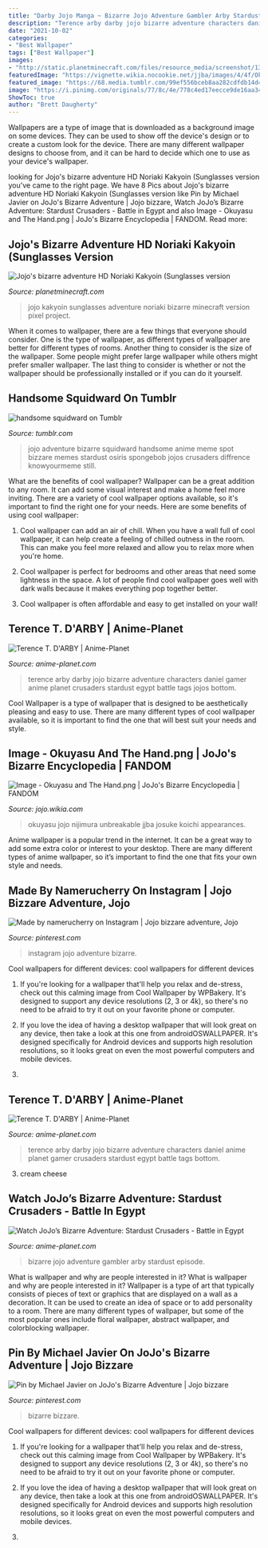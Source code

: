 ```yaml
---
title: "Darby Jojo Manga ~ Bizarre Jojo Adventure Gambler Arby Stardust Episode"
description: "Terence arby darby jojo bizarre adventure characters daniel gamer anime planet crusaders stardust egypt battle tags jojos bottom"
date: "2021-10-02"
categories:
- "Best Wallpaper"
tags: ["Best Wallpaper"]
images:
- "http://static.planetminecraft.com/files/resource_media/screenshot/1339/2_6451246.jpg"
featuredImage: "https://vignette.wikia.nocookie.net/jjba/images/4/4f/Okuyasu_and_The_Hand.png/revision/latest?cb=20160415172615"
featured_image: "https://68.media.tumblr.com/99ef556bceb8aa282cdfdb14d4293732/tumblr_nl80wdjOOu1qmmsq4o1_500.jpg"
image: "https://i.pinimg.com/originals/77/8c/4e/778c4ed17eecce9de16aa3469371f469.jpg"
ShowToc: true
author: "Brett Daugherty"
---
```



Wallpapers are a type of image that is downloaded as a background image on some devices. They can be used to show off the device's design or to create a custom look for the device. There are many different wallpaper designs to choose from, and it can be hard to decide which one to use as your device's wallpaper.

	

		
looking for Jojo&#039;s bizarre adventure HD Noriaki Kakyoin (Sunglasses version you've came to the right page. We have 8 Pics about Jojo&#039;s bizarre adventure HD Noriaki Kakyoin (Sunglasses version like Pin by Michael Javier on JoJo&#039;s Bizarre Adventure | Jojo bizzare, Watch JoJo’s Bizarre Adventure: Stardust Crusaders - Battle in Egypt and also Image - Okuyasu and The Hand.png | JoJo&#039;s Bizarre Encyclopedia | FANDOM. Read more:
		
    
## Jojo&#039;s Bizarre Adventure HD Noriaki Kakyoin (Sunglasses Version

<img loading=lazy src="http://static.planetminecraft.com/files/resource_media/screenshot/1339/2_6451246.jpg" onerror="this.onerror=null;this.src='https://tse4.mm.bing.net/th?id=OIP.IlIW8iWdd3J70ap9EM7DqAHaF7&amp;pid=15.1';" alt="Jojo&#039;s bizarre adventure HD Noriaki Kakyoin (Sunglasses version">

_Source: planetminecraft.com_

>jojo kakyoin sunglasses adventure noriaki bizarre minecraft version pixel project. 

	

When it comes to wallpaper, there are a few things that everyone should consider. One is the type of wallpaper, as different types of wallpaper are better for different types of rooms. Another thing to consider is the size of the wallpaper. Some people might prefer large wallpaper while others might prefer smaller wallpaper. The last thing to consider is whether or not the wallpaper should be professionally installed or if you can do it yourself.

    
## Handsome Squidward On Tumblr

<img loading=lazy src="https://68.media.tumblr.com/99ef556bceb8aa282cdfdb14d4293732/tumblr_nl80wdjOOu1qmmsq4o1_500.jpg" onerror="this.onerror=null;this.src='https://tse2.mm.bing.net/th?id=OIP.PNX9LohWSDsKo7N3afqcZAHaDZ&amp;pid=15.1';" alt="handsome squidward on Tumblr">

_Source: tumblr.com_

>jojo adventure bizarre squidward handsome anime meme spot bizzare memes stardust osiris spongebob jojos crusaders diffrence knowyourmeme still. 

	

What are the benefits of cool wallpaper?
Wallpaper can be a great addition to any room. It can add some visual interest and make a home feel more inviting. There are a variety of cool wallpaper options available, so it's important to find the right one for your needs. Here are some benefits of using cool wallpaper: 
1. Cool wallpaper can add an air of chill. When you have a wall full of cool wallpaper, it can help create a feeling of chilled outness in the room. This can make you feel more relaxed and allow you to relax more when you're home. 

2. Cool wallpaper is perfect for bedrooms and other areas that need some lightness in the space. A lot of people find cool wallpaper goes well with dark walls because it makes everything pop together better. 

3. Cool wallpaper is often affordable and easy to get installed on your wall!

    
## Terence T. D&#039;ARBY | Anime-Planet

<img loading=lazy src="https://www.anime-planet.com/images/characters/terence-t-darby-28514.jpg?t=1430511560" onerror="this.onerror=null;this.src='https://tse2.mm.bing.net/th?id=OIP.jL1mhgzeEFgph3dN0C0_fQAAAA&amp;pid=15.1';" alt="Terence T. D&#039;ARBY | Anime-Planet">

_Source: anime-planet.com_

>terence arby darby jojo bizarre adventure characters daniel gamer anime planet crusaders stardust egypt battle tags jojos bottom. 

	

Cool Wallpaper is a type of wallpaper that is designed to be aesthetically pleasing and easy to use. There are many different types of cool wallpaper available, so it is important to find the one that will best suit your needs and style.

    
## Image - Okuyasu And The Hand.png | JoJo&#039;s Bizarre Encyclopedia | FANDOM

<img loading=lazy src="https://vignette.wikia.nocookie.net/jjba/images/4/4f/Okuyasu_and_The_Hand.png/revision/latest?cb=20160415172615" onerror="this.onerror=null;this.src='https://tse3.mm.bing.net/th?id=OIP.yGdFqYuM7RszUZ24tYL3aAHaEK&amp;pid=15.1';" alt="Image - Okuyasu and The Hand.png | JoJo&#039;s Bizarre Encyclopedia | FANDOM">

_Source: jojo.wikia.com_

>okuyasu jojo nijimura unbreakable jjba josuke koichi appearances. 

	

Anime wallpaper is a popular trend in the internet. It can be a great way to add some extra color or interest to your desktop. There are many different types of anime wallpaper, so it’s important to find the one that fits your own style and needs.

    
## Made By Namerucherry On Instagram | Jojo Bizzare Adventure, Jojo

<img loading=lazy src="https://i.pinimg.com/originals/77/8c/4e/778c4ed17eecce9de16aa3469371f469.jpg" onerror="this.onerror=null;this.src='https://tse2.mm.bing.net/th?id=OIP.XU4dES9kmUYZVZYmGjphIwHaFv&amp;pid=15.1';" alt="Made by namerucherry on Instagram | Jojo bizzare adventure, Jojo">

_Source: pinterest.com_

>instagram jojo adventure bizarre. 

	

Cool wallpapers for different devices:
cool wallpapers for different devices 

1. If you're looking for a wallpaper that'll help you relax and de-stress, check out this calming image from Cool Wallpaper by WPBakery. It's designed to support any device resolutions (2, 3 or 4k), so there's no need to be afraid to try it out on your favorite phone or computer.

2. If you love the idea of having a desktop wallpaper that will look great on any device, then take a look at this one from androidOSWALLPAPER. It's designed specifically for Android devices and supports high resolution resolutions, so it looks great on even the most powerful computers and mobile devices.

3.

    
## Terence T. D&#039;ARBY | Anime-Planet

<img loading=lazy src="https://www.anime-planet.com/images/characters/terence-t-darby-28514.jpg" onerror="this.onerror=null;this.src='https://tse2.mm.bing.net/th?id=OIP.CInf4AWA42RwFh9j2FNqKQAAAA&amp;pid=15.1';" alt="Terence T. D&#039;ARBY | Anime-Planet">

_Source: anime-planet.com_

>terence arby darby jojo bizarre adventure characters daniel anime planet gamer crusaders stardust egypt battle tags bottom. 

	

3. cream cheese 

    
## Watch JoJo’s Bizarre Adventure: Stardust Crusaders - Battle In Egypt

<img loading=lazy src="http://img1.ak.crunchyroll.com/i/spire1-tmb/10e75ebec8915a9fdc0f8b27e7eabc171426255202_full.jpg" onerror="this.onerror=null;this.src='https://tse3.mm.bing.net/th?id=OIP.ozJPhIFdo_qXPFJN4xruXgHaEK&amp;pid=15.1';" alt="Watch JoJo’s Bizarre Adventure: Stardust Crusaders - Battle in Egypt">

_Source: anime-planet.com_

>bizarre jojo adventure gambler arby stardust episode. 

	

What is wallpaper and why are people interested in it?
What is wallpaper and why are people interested in it?
Wallpaper is a type of art that typically consists of pieces of text or graphics that are displayed on a wall as a decoration. It can be used to create an idea of space or to add personality to a room. There are many different types of wallpaper, but some of the most popular ones include floral wallpaper, abstract wallpaper, and colorblocking wallpaper.

    
## Pin By Michael Javier On JoJo&#039;s Bizarre Adventure | Jojo Bizzare

<img loading=lazy src="https://i.pinimg.com/originals/59/b9/5a/59b95a5212418b1951b3c7fc3215b379.jpg" onerror="this.onerror=null;this.src='https://tse3.mm.bing.net/th?id=OIP.jVRHU3T8hJPh6puk9b-XogHaH5&amp;pid=15.1';" alt="Pin by Michael Javier on JoJo&#039;s Bizarre Adventure | Jojo bizzare">

_Source: pinterest.com_

>bizarre bizzare. 

	

Cool wallpapers for different devices:
cool wallpapers for different devices 

1. If you're looking for a wallpaper that'll help you relax and de-stress, check out this calming image from Cool Wallpaper by WPBakery. It's designed to support any device resolutions (2, 3 or 4k), so there's no need to be afraid to try it out on your favorite phone or computer.

2. If you love the idea of having a desktop wallpaper that will look great on any device, then take a look at this one from androidOSWALLPAPER. It's designed specifically for Android devices and supports high resolution resolutions, so it looks great on even the most powerful computers and mobile devices.

3.

